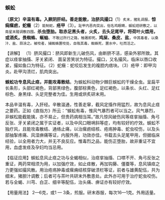 ### 蜈蚣

**〔原文〕辛温有毒。入厥阴肝经。善走能散，治脐风撮口**（1）<small>炙末，猪乳调服，</small>**惊痫瘰疬，蛇癥**（2）<small>能制蛇。</small>**疮甲**（3）。<small>趾甲内恶肉突出，俗名鸡眼睛，蜈蚣焙研敷之，以南星末醋调敷四围。</small>**杀虫堕胎。取赤足黑头者，火炙，去头足尾甲，将荷叶火煨用，或酒炙。畏蜘蛛、蜒蚰**、<small>不敢过所行之路，触著即死。</small>**鸡屎、桑皮、盐**，<small>中其毒者，以桑汁、盐、蒜涂之。被咬者，捕蜘蛛置咬处，自吸其毒，蜘蛛死，置水中，吐而活之。</small>

【讲解】	（1）脐风撮口：脐风即新生儿破伤风，由断脐不洁，感染外邪所致。其症以痉挛抽搐、牙关紧闭、 面呈苦笑状为特征。撮口，又名撮风，临床以唇口收紧，撮如鱼口为特征。（2）蛇癥：蛇咬后发生的複腔内痞块。（3）疮甲：即甲沟炎。赴甲沟溃烂，肌肉突出。

**蜈蚣功专息风止痉，并能攻毒散结**。为蜈蚣科动物少棘巨蜈蚣的干燥全虫。呈扁平长条形，头部红褐色，背部黑绿色，腹部棕黄色，足红褐色，以条长、头红、足红棕色、身黑绿、头足完整者为佳。生用或烘炙研末用。

本品辛温有毒，入肝经。辛散温通，性善走窜，截风定搐作用猛烈，故为息风止痉之要药。正如《直指方》所云：“蜈蚣有毒，惟风气暴烈者可以当之。风气暴烈，非蜈松能截能擒，亦不易止，但贵药病相当耳。”故凡惊风破伤风等痉挛抽搐、角弓反张、牙关紧闭之属于实证者，以及中风口眼㖞斜等症，均有较好的疗效。蜈蚣不独疗风，且能攻毒散结、通络止痛，以治瘰疬结核、疮疡肿毒、蛇虫咬伤，以及头部抽掣疼痛、风湿痹痛等证，内服外用，功效亦佳。书载去头足尾甲用，但据临床经验，以全用者力大，并无不良反应。惟毒烈之品，能伤正堕胎，故非重证不宜用，血虚发痉及孕妇均当忌用。

【临证应用】蜈蚣息风止痉之功与全蝎相似，治痉挛抽搐、口噤不开、角弓反张之重证，两药常相须为用，以加强疗效，如止痉散，再加钩藤、僵蚕等，息风镇痉之力更强如撮风散。用治疮疡肿毒或瘰痈结核穿破溃栏等证，前者与雄黄配伍，共为细末，猪胆汁调敷；后者可与茶叶共研末外敷患处。此外亦可用于治疗蛇虫咬伤。若与全蝎、川芎、白芷、细辛等配伍，治头痛、痹证亦有较好疗效。	

【用量用法】 2—6克，或1 — 3条，煎服。研末吞服，每次16—1克。外用适量。
